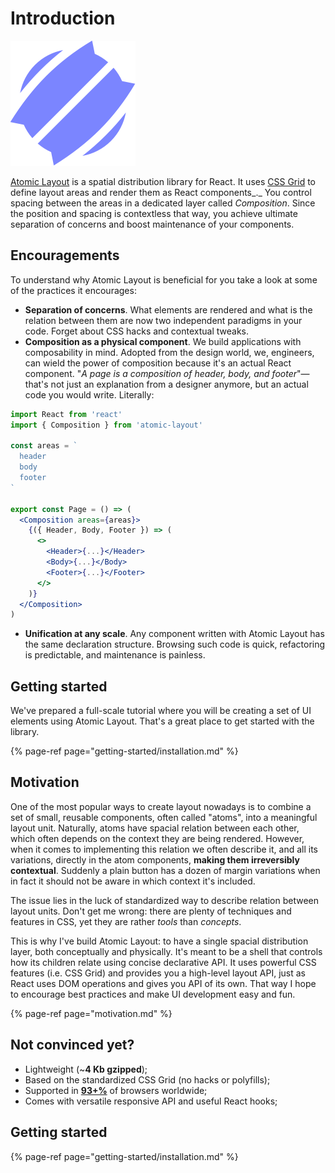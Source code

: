# Introduction

![](.gitbook/assets/atomic-layout-200.png)

[Atomic Layout](https://github.com/kettanaito/atomic-layout) is a spatial distribution library for React. It uses [CSS Grid](https://developer.mozilla.org/en-US/docs/Web/CSS/CSS_Grid_Layout) to define layout areas and render them as React components_._ You control spacing between the areas in a dedicated layer called _Composition_. Since the position and spacing is contextless that way, you achieve ultimate separation of concerns and boost maintenance of your components.

## Encouragements

To understand why Atomic Layout is beneficial for you take a look at some of the practices it encourages:

* **Separation of concerns**. What elements are rendered and what is the relation between them are now two independent paradigms in your code. Forget about CSS hacks and contextual tweaks.
* **Composition as a physical component**. We build applications with composability in mind. Adopted from the design world, we, engineers, can wield the power of composition because it's an actual React component. "_A page is a composition of header, body, and footer_"—that's not just an explanation from a designer anymore, but an actual code you would write. Literally:

```jsx
import React from 'react'
import { Composition } from 'atomic-layout'

const areas = `
  header
  body
  footer
`

export const Page = () => (
  <Composition areas={areas}>
    {({ Header, Body, Footer }) => (
      <>
        <Header>{...}</Header>
        <Body>{...}</Body>
        <Footer>{...}</Footer>
      </>
    )}
  </Composition>
)
```

* **Unification at any scale**. Any component written with Atomic Layout has the same declaration structure. Browsing such code is quick, refactoring is predictable, and maintenance is painless.

## Getting started

We've prepared a full-scale tutorial where you will be creating a set of UI elements using Atomic Layout. That's a great place to get started with the library.

{% page-ref page="getting-started/installation.md" %}

## Motivation

One of the most popular ways to create layout nowadays is to combine a set of small, reusable components, often called "atoms", into a meaningful layout unit. Naturally, atoms have spacial relation between each other, which often depends on the context they are being rendered. However, when it comes to implementing this relation we often describe it, and all its variations, directly in the atom components, **making them irreversibly contextual**. Suddenly a plain button has a dozen of margin variations when in fact it should not be aware in which context it's included.

The issue lies in the luck of standardized way to describe relation between layout units. Don't get me wrong: there are plenty of techniques and features in CSS, yet they are rather _tools_ than _concepts_. 

This is why I've build Atomic Layout: to have a single spacial distribution layer, both conceptually and physically. It's meant to be a shell that controls how its children relate using concise declarative API. It uses powerful CSS features \(i.e. CSS Grid\) and provides you a high-level layout API, just as React uses DOM operations and gives you API of its own. That way I hope to encourage best practices and make UI development easy and fun.

{% page-ref page="motivation.md" %}

## Not convinced yet?

* Lightweight \(~**4 Kb gzipped**\);
* Based on the standardized CSS Grid \(no hacks or polyfills\);
* Supported in [**93+%**](https://caniuse.com/#search=css%20grid) of browsers worldwide;
* Comes with versatile responsive API and useful React hooks;

## Getting started

{% page-ref page="getting-started/installation.md" %}

